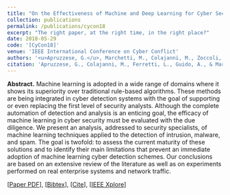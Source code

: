 ```yaml
---
title: "On the Effectiveness of Machine and Deep Learning for Cyber Security"
collection: publications
permalink: /publications/cycon18
excerpt: "The right paper, at the right time, in the right place?"
date: 2018-05-29
code: '[CyCon18]'
venue: 'IEEE International Conference on Cyber Conflict'
authors: '<u>Apruzzese, G.</u>, Marchetti, M., Colajanni, M., Zoccoli, G. G.'
citation: 'Apruzzese, G., Colajanni, M., Ferretti, L., Guido, A., & Marchetti, M. (2018, May). "On the Effectiveness of Machine and Deep Learning for Cyber Security". In <i>2018 10th International Conference on Cyber Conflict (CyCon)</i> (pp. 371-390). IEEE.'
---
```

<b>Abstract.</b> Machine learning is adopted in a wide range of domains where it shows its superiority over traditional rule-based algorithms. These methods are being integrated in cyber detection systems with the goal of supporting or even replacing the first level of security analysts. Although the complete automation of detection and analysis is an enticing goal, the efficacy of machine learning in cyber security must be evaluated with the due diligence. We present an analysis, addressed to security specialists, of machine learning techniques applied to the detection of intrusion, malware, and spam. The goal is twofold: to assess the current maturity of these solutions and to identify their main limitations that prevent an immediate adoption of machine learning cyber detection schemes. Our conclusions are based on an extensive review of the literature as well as on experiments performed on real enterprise systems and network traffic.

[[Paper PDF](https://gioapru.github.io/files/papers/cycon18/cycon18.pdf)], [[Bibtex](https://gioapru.github.io/files/papers/cycon18/cycon18.bib)], [[Cite](https://gioapru.github.io/files/papers/cycon18/cycon18_cite.html)], [[IEEE Xplore](https://ieeexplore.ieee.org/abstract/document/8405026)]